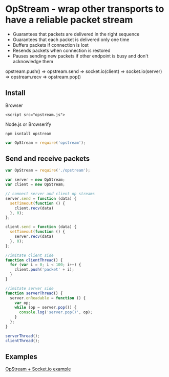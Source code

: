 
# OpStream - wrap other transports to have a reliable packet stream

* Guarantees that packets are delivered in the right sequence
* Guarantees that each packet is delivered only one time
* Buffers packets if connection is lost
* Resends packets when connection is restored
* Pauses sending new packets if other endpoint is busy and don't acknowledge them

opstream.push() => opstream.send => socket.io(client) => socket.io(server) => opstream.recv => opstream.pop() 

## Install

Browser

```
<script src="opstream.js">
```

Node.js or Browserify

```
npm isntall opstream
```

```js
var OpStream = require('opstream');
```

## Send and receive packets

```js
var OpStream = require('./opstream');

var server = new OpStream;
var client = new OpStream;

// connect server and client op streams
server.send = function (data) {
  setTimeout(function () {
    client.recv(data)
  }, 0);
};

client.send = function (data) {
  setTimeout(function () {
    server.recv(data)
  }, 0);
};

//imitate client side
function clientThread() {
  for (var i = 0; i < 100; i++) {
    client.push('packet' + i);
  }
}

//imitate server side
function serverThread() {
  server.onReadable = function () {
    var op;
    while (op = server.pop()) {
      console.log('server.pop()', op);
    }
  };
}

serverThread();
clientThread();

```

## Examples

[OpStream + Socket.io example](https://github.com/mrtcode/opstream-example-socket.io)











